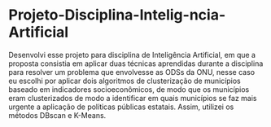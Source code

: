 # Projeto-Disciplina-Intelig-ncia-Artificial
Desenvolvi esse projeto para disciplina de Inteligência Artificial, em que a proposta consistia em aplicar duas técnicas aprendidas durante a disciplina para resolver um problema que envolvesse as ODSs da ONU,
nesse caso eu escolhi por aplicar dois algoritmos de clusterização de municípios baseado em indicadores socioeconômicos, de modo que os municípios eram clusterizados de modo a identificar em quais municípios se faz
mais urgente a aplicação de políticas públicas estatais. Assim, utilizei os métodos DBscan e K-Means.

